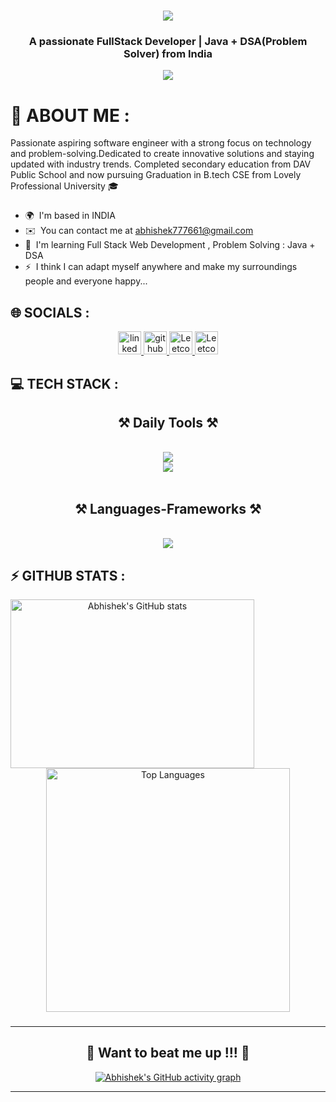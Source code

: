

<h1 align="center">
    <img src="https://readme-typing-svg.herokuapp.com/?font=Righteous&size=35&center=true&vCenter=true&width=500&height=70&duration=4000&lines=Hi+There!+👋;+I'm+Abhishek+kumar!;" />
</h1>

<h3 align="center">A passionate FullStack Developer | Java + DSA(Problem Solver) from India</h3>


<div align="center">
  <img src="https://profile-counter.glitch.me/Abhishek6725/count.svg?"  />
</div>

# 💫 ABOUT ME :
Passionate aspiring software engineer with a strong focus on technology and problem-solving.Dedicated to create innovative solutions and staying updated with industry trends. Completed secondary education from DAV Public School and now pursuing Graduation in B.tech CSE from Lovely Professional University 🎓
###



###

* 🌍  I'm based in INDIA
* ✉️  You can contact me at [abhishek777661@gmail.com](mailto:abhishek777661@gmail.com)
* 🧠  I'm learning Full Stack Web Development , Problem Solving : Java + DSA
* ⚡  I think I can adapt myself anywhere and make my surroundings people and everyone happy...



## 🌐 SOCIALS :
<div align="center"> 
  <a href="https://linkedin.com/in/abhishek6725" target="_blank">
    <img src="https://img.shields.io/badge/LinkedIn-0077B5?style=for-the-badge&logo=linkedin&logoColor=white" target="_blank" height="37" alt="linked in logo"/>
  </a>
  <a href="https://github.com/Abhishek6725" target="_blank">
    <img src="https://img.shields.io/badge/github-333333.svg?style=for-the-badge&logo=github&logoColor=white" target="_blank" height="37" alt="github logo"/>
  </a>
  <a href="mailto:abhishek777661@gmail.com">
    <img src="https://img.shields.io/badge/Gmail-333333?style=for-the-badge&logo=gmail&logoColor=red" target="_blank" height="37" alt="Leetcode logo" />
  </a>
  <a href="https://leetcode.com/u/abhishek6725/">
    <img src="https://img.shields.io/badge/LeetCode-333333?style=for-the-badge&logo=LeetCode&logoColor=#d16c06" target="_blank" height="37" alt="Leetcode logo" />
  </a>
</div>


## 💻 TECH STACK :

<h2 align="center">⚒️ Daily Tools ⚒️</h2>
<br/>
<div align="center">
    <img src="https://skillicons.dev/icons?i=linux,arch,gmail,vim,neovim,notion,powershell,bash,figma,github,git" />
    <br>
    <img src="https://skillicons.dev/icons?i=vercel,ubuntu,twitter,postman,npm,ps,linkedin,kali,vscode" />
    <!-- <img src="https://skillicons.dev/icons?i=arch" /> -->
    <br>
</div>
<br/>
<h2 align="center">⚒️ Languages-Frameworks ⚒️</h2>
<br/>
<div align="center">
    <img src="https://skillicons.dev/icons?i=react,bootstrap,html,css,js,express,mongodb,nextjs,mysql,c,java,python,cpp" />
    <br>
</div>

## ⚡ GITHUB STATS :
<div align=center>
<a href="http://www.github.com/Abhishek6725"><img width=390 height=270 align="left" src="https://github-readme-stats.vercel.app/api?username=Abhishek6725&show_icons=true&hide=&count_private=true&title_color=10b981&text_color=ffffff&icon_color=3382ed&bg_color=22272e&hide_border=true&show_icons=true" alt="Abhishek's GitHub stats" /></a>



<a href="https://github.com/Abhishek6725" align="center"><img width=390 align="center" src="https://github-readme-stats-salesp07.vercel.app/api/top-langs/?username=Abhishek6725&hide=HTML&langs_count=8&layout=compact&theme=react&border_radius=10&size_weight=0.5&count_weight=0.5&exclude_repo=github-readme-stats" alt="Top Languages" /></a>
</div>

###

<hr/>

<div align="center">
  <h2>🐍 Want to beat me up !!! 🐍</h2>

  [![Abhishek's GitHub activity graph](https://github-readme-activity-graph.vercel.app/graph?username=Abhishek6725&theme=high-contrast)](https://github.com/ashutosh00710/github-readme-activity-graph)

</div>

<hr/>
